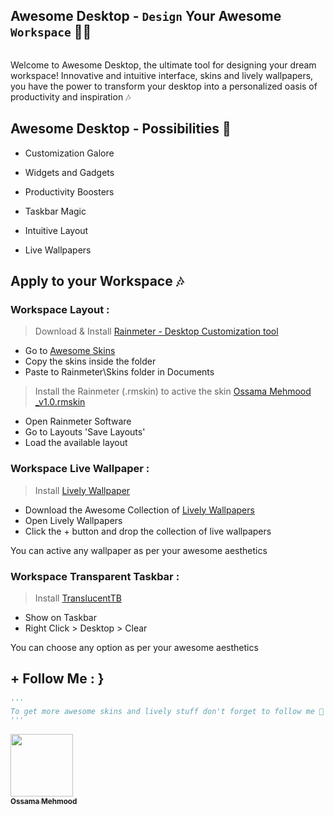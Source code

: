 ## Awesome Desktop - `Design` Your Awesome `Workspace` 🎉🎶

<p align="left">
  <img alt="" style="{max-height: 20px}" src="./Awesome Previews/Ossama's Desktop.gif">
</p>

<p>
Welcome to Awesome Desktop, the ultimate tool for designing your dream workspace! Innovative and intuitive interface, skins and lively wallpapers, you have the power to transform your desktop into a personalized oasis of productivity and inspiration 🎶
</p>

## Awesome Desktop - Possibilities 🎉

- Customization Galore

- Widgets and Gadgets

- Productivity Boosters

- Taskbar Magic

- Intuitive Layout

- Live Wallpapers

## Apply to your Workspace 🎶

### Workspace Layout :

> Download & Install <a href="https://www.rainmeter.net" target="_blank">Rainmeter - Desktop Customization tool</a>

- Go to <a href="Awesome Skins" target="_blank">Awesome Skins</a>
- Copy the skins inside the folder
- Paste to Rainmeter\Skins folder in Documents

> Install the Rainmeter (.rmskin) to active the skin <a href="Awesome Skins/Ossama Mehmood _v1.0.rmskin" target="_blank">Ossama Mehmood _v1.0.rmskin</a>

- Open Rainmeter Software
- Go to Layouts 'Save Layouts'
- Load the available layout

### Workspace Live Wallpaper :

> Install <a href="https://apps.microsoft.com/store/detail/lively-wallpaper/9NTM2QC6QWS7">Lively Wallpaper</a>
- Download the Awesome Collection of <a href="Lively Wallpapers">Lively Wallpapers</a>
- Open Lively Wallpapers
- Click the + button and drop the collection of live wallpapers

You can active any wallpaper as per your awesome aesthetics 

### Workspace Transparent Taskbar :

> Install <a href="https://apps.microsoft.com/store/detail/translucenttb/9PF4KZ2VN4W9">TranslucentTB</a>
- Show on Taskbar
- Right Click > Desktop > Clear

You can choose any option as per your awesome aesthetics

## + Follow Me : } 

```py
'''
To get more awesome skins and lively stuff don't forget to follow me 🚀
'''
```

<tr><td align="center"><a href="https://github.com/ossamamehmood"><kbd><img src="https://avatars3.githubusercontent.com/ossamamehmood?size=100" width="100px;" alt=""/></kbd><br /><sub><b>Ossama Mehmood</b></sub></a><br /></td>

</tr>
